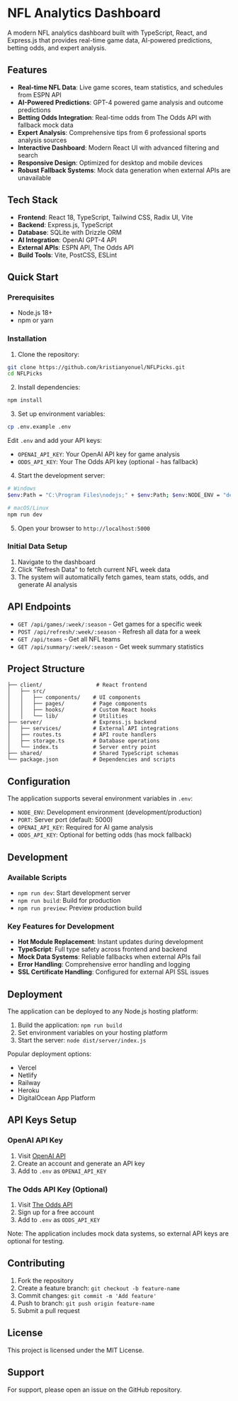 # NFL Analytics Dashboard

A modern NFL analytics dashboard built with TypeScript, React, and Express.js that provides real-time game data, AI-powered predictions, betting odds, and expert analysis.

## Features

- **Real-time NFL Data**: Live game scores, team statistics, and schedules from ESPN API
- **AI-Powered Predictions**: GPT-4 powered game analysis and outcome predictions
- **Betting Odds Integration**: Real-time odds from The Odds API with fallback mock data
- **Expert Analysis**: Comprehensive tips from 6 professional sports analysis sources
- **Interactive Dashboard**: Modern React UI with advanced filtering and search
- **Responsive Design**: Optimized for desktop and mobile devices
- **Robust Fallback Systems**: Mock data generation when external APIs are unavailable

## Tech Stack

- **Frontend**: React 18, TypeScript, Tailwind CSS, Radix UI, Vite
- **Backend**: Express.js, TypeScript
- **Database**: SQLite with Drizzle ORM
- **AI Integration**: OpenAI GPT-4 API
- **External APIs**: ESPN API, The Odds API
- **Build Tools**: Vite, PostCSS, ESLint

## Quick Start

### Prerequisites

- Node.js 18+ 
- npm or yarn

### Installation

1. Clone the repository:
```bash
git clone https://github.com/kristianyonuel/NFLPicks.git
cd NFLPicks
```

2. Install dependencies:
```bash
npm install
```

3. Set up environment variables:
```bash
cp .env.example .env
```
Edit `.env` and add your API keys:
- `OPENAI_API_KEY`: Your OpenAI API key for game analysis
- `ODDS_API_KEY`: Your The Odds API key (optional - has fallback)

4. Start the development server:
```bash
# Windows
$env:Path = "C:\Program Files\nodejs;" + $env:Path; $env:NODE_ENV = "development"; npx tsx server/index.ts

# macOS/Linux  
npm run dev
```

5. Open your browser to `http://localhost:5000`

### Initial Data Setup

1. Navigate to the dashboard
2. Click "Refresh Data" to fetch current NFL week data
3. The system will automatically fetch games, team stats, odds, and generate AI analysis

## API Endpoints

- `GET /api/games/:week/:season` - Get games for a specific week
- `POST /api/refresh/:week/:season` - Refresh all data for a week
- `GET /api/teams` - Get all NFL teams
- `GET /api/summary/:week/:season` - Get week summary statistics

## Project Structure

```
├── client/                 # React frontend
│   ├── src/
│   │   ├── components/    # UI components
│   │   ├── pages/         # Page components  
│   │   ├── hooks/         # Custom React hooks
│   │   └── lib/           # Utilities
├── server/                # Express.js backend
│   ├── services/          # External API integrations
│   ├── routes.ts          # API route handlers
│   ├── storage.ts         # Database operations
│   └── index.ts           # Server entry point
├── shared/                # Shared TypeScript schemas
└── package.json           # Dependencies and scripts
```

## Configuration

The application supports several environment variables in `.env`:

- `NODE_ENV`: Development environment (development/production)
- `PORT`: Server port (default: 5000)  
- `OPENAI_API_KEY`: Required for AI game analysis
- `ODDS_API_KEY`: Optional for betting odds (has mock fallback)

## Development

### Available Scripts

- `npm run dev`: Start development server
- `npm run build`: Build for production
- `npm run preview`: Preview production build

### Key Features for Development

- **Hot Module Replacement**: Instant updates during development
- **TypeScript**: Full type safety across frontend and backend
- **Mock Data Systems**: Reliable fallbacks when external APIs fail
- **Error Handling**: Comprehensive error handling and logging
- **SSL Certificate Handling**: Configured for external API SSL issues

## Deployment

The application can be deployed to any Node.js hosting platform:

1. Build the application: `npm run build`
2. Set environment variables on your hosting platform
3. Start the server: `node dist/server/index.js`

Popular deployment options:
- Vercel
- Netlify
- Railway
- Heroku
- DigitalOcean App Platform

## API Keys Setup

### OpenAI API Key
1. Visit [OpenAI API](https://platform.openai.com/api-keys)
2. Create an account and generate an API key
3. Add to `.env` as `OPENAI_API_KEY`

### The Odds API Key (Optional)
1. Visit [The Odds API](https://the-odds-api.com/)
2. Sign up for a free account
3. Add to `.env` as `ODDS_API_KEY`

Note: The application includes mock data systems, so external API keys are optional for testing.

## Contributing

1. Fork the repository
2. Create a feature branch: `git checkout -b feature-name`
3. Commit changes: `git commit -m 'Add feature'`
4. Push to branch: `git push origin feature-name`
5. Submit a pull request

## License

This project is licensed under the MIT License.

## Support

For support, please open an issue on the GitHub repository.